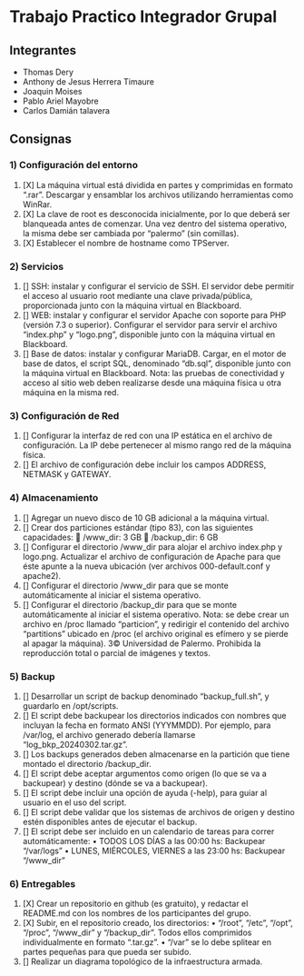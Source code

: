 # Trabajo Practico Integrador Grupal

## Integrantes
* Thomas Dery
* Anthony de Jesus Herrera Timaure
* Joaquin Moises
* Pablo Ariel Mayobre
* Carlos Damián talavera

## Consignas

### 1) Configuración del entorno

1) [X] La máquina virtual está dividida en partes y comprimidas en formato “.rar”. Descargar y ensamblar los archivos utilizando herramientas como WinRar.
2) [X] La clave de root es desconocida inicialmente, por lo que deberá ser blanqueada antes de comenzar. Una vez dentro del sistema operativo, la misma debe ser cambiada por “palermo” (sin comillas).
3) [X] Establecer el nombre de hostname como TPServer.
    
### 2) Servicios
1) [] SSH: instalar y configurar el servicio de SSH. El servidor debe permitir el acceso al usuario root mediante una clave privada/pública, proporcionada junto con la
máquina virtual en Blackboard.
2) [] WEB: instalar y configurar el servidor Apache con soporte para PHP (versión 7.3 o superior). Configurar el servidor para servir el archivo “index.php” y “logo.png”,
disponible junto con la máquina virtual en Blackboard.
3) [] Base de datos: instalar y configurar MariaDB. Cargar, en el motor de base de
datos, el script SQL, denominado “db.sql”, disponible junto con la máquina virtual
en Blackboard.
Nota: las pruebas de conectividad y acceso al sitio web deben realizarse desde una
máquina física u otra máquina en la misma red.
### 3) Configuración de Red
1) [] Configurar la interfaz de red con una IP estática en el archivo de configuración. La
IP debe pertenecer al mismo rango red de la máquina física.
2) [] El archivo de configuración debe incluir los campos ADDRESS, NETMASK y
GATEWAY.
### 4) Almacenamiento
1) [] Agregar un nuevo disco de 10 GB adicional a la máquina virtual.
2) [] Crear dos particiones estándar (tipo 83), con las siguientes capacidades:
 /www_dir: 3 GB
 /backup_dir: 6 GB
3) [] Configurar el directorio /www_dir para alojar el archivo index.php y logo.png.
Actualizar el archivo de configuración de Apache para que éste apunte a la nueva
ubicación (ver archivos 000-default.conf y apache2).
4) [] Configurar el directorio /www_dir para que se monte automáticamente al iniciar
el sistema operativo.
5) [] Configurar el directorio /backup_dir para que se monte automáticamente al iniciar
el sistema operativo.
Nota: se debe crear un archivo en /proc llamado “particion”, y redirigir el contenido del
archivo “partitions” ubicado en /proc (el archivo original es efímero y se pierde al apagar
la máquina).
3© Universidad de Palermo. Prohibida la reproducción total o parcial de imágenes y textos.
### 5) Backup
1) [] Desarrollar un script de backup denominado “backup_full.sh”, y guardarlo en
/opt/scripts.
2) [] El script debe backupear los directorios indicados con nombres que incluyan la
fecha en formato ANSI (YYYMMDD). Por ejemplo, para /var/log, el archivo
generado debería llamarse “log_bkp_20240302.tar.gz”.
3) [] Los backups generados deben almacenarse en la partición que tiene montado el
directorio /backup_dir.
4) [] El script debe aceptar argumentos como origen (lo que se va a backupear) y
destino (dónde se va a backupear).
5) [] El script debe incluir una opción de ayuda (-help), para guiar al usuario en el uso
del script.
6) [] El script debe validar que los sistemas de archivos de origen y destino estén
disponibles antes de ejecutar el backup.
7) [] El script debe ser incluido en un calendario de tareas para correr
automáticamente:
• TODOS LOS DÍAS a las 00:00 hs: Backupear “/var/logs”
• LUNES, MIÉRCOLES, VIERNES a las 23:00 hs: Backupear “/www_dir”
### 6) Entregables
1) [X] Crear un repositorio en github (es gratuito), y redactar el README.md con los
nombres de los participantes del grupo.
2) [X] Subir, en el repositorio creado, los directorios:
• “/root”, “/etc”, “/opt”, “/proc”, “/www_dir” y “/backup_dir”. Todos ellos
comprimidos individualmente en formato “.tar.gz”.
• “/var” se lo debe splitear en partes pequeñas para que pueda ser subido.
3) [] Realizar un diagrama topológico de la infraestructura armada.